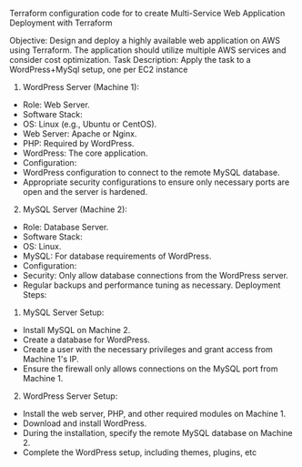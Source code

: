 Terraform configuration code for to create Multi-Service Web Application Deployment with Terraform

Objective:
Design and deploy a highly available web application on AWS using Terraform. The application
should utilize multiple AWS services and consider cost optimization.
Task Description:
Apply the task to a WordPress+MySql setup, one per EC2 instance
1. WordPress Server (Machine 1):
- Role: Web Server.
- Software Stack:
- OS: Linux (e.g., Ubuntu or CentOS).
- Web Server: Apache or Nginx.
- PHP: Required by WordPress.
- WordPress: The core application.
- Configuration:
- WordPress configuration to connect to the remote MySQL database.
- Appropriate security configurations to ensure only necessary ports are
open and the server is hardened.
2. MySQL Server (Machine 2):
- Role: Database Server.
- Software Stack:
- OS: Linux.
- MySQL: For database requirements of WordPress.
- Configuration:
- Security: Only allow database connections from the WordPress server.
- Regular backups and performance tuning as necessary.
Deployment Steps:
1. MySQL Server Setup:
- Install MySQL on Machine 2.
- Create a database for WordPress.
- Create a user with the necessary privileges and grant access from Machine 1's IP.
- Ensure the firewall only allows connections on the MySQL port from Machine 1.

2. WordPress Server Setup:
- Install the web server, PHP, and other required modules on Machine 1.
- Download and install WordPress.
- During the installation, specify the remote MySQL database on Machine 2.
- Complete the WordPress setup, including themes, plugins, etc

